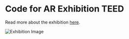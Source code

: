 # Code for AR Exhibition TEED 

Read more about the exhibition [here](https://www.behance.net/gallery/194313447/TEED-AR-EXHIBITION-2023).

![Exhibition Image](https://mir-s3-cdn-cf.behance.net/project_modules/max_1200/623e3e194313447.65fb0c389f215.jpg)
